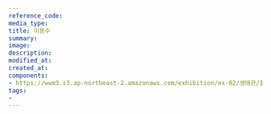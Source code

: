 ```yaml
---
reference_code:
media_type:
title: 이용수
summary:
image:
description:
modified_at:
created_at:
components:
- https://wwm3.s3.ap-northeast-2.amazonaws.com/exhibition/ex-02/생애관/할머니들/이용수.jpg
tags:
-
---
```


